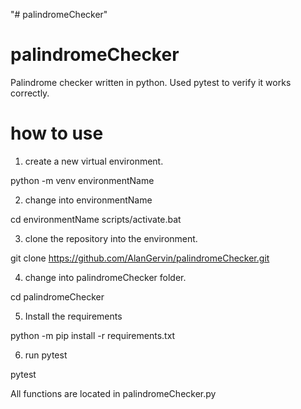 "# palindromeChecker" 
# palindromeChecker
Palindrome checker written in python. Used pytest to verify it works correctly.

# how to use
1. create a new virtual environment.

python -m venv environmentName

2. change into environmentName

cd environmentName
scripts/activate.bat

3. clone the repository into the environment.

git clone https://github.com/AlanGervin/palindromeChecker.git

4. change into palindromeChecker folder.

cd palindromeChecker

5. Install the requirements

python -m pip install -r requirements.txt

6. run pytest

pytest

All functions are located in palindromeChecker.py
